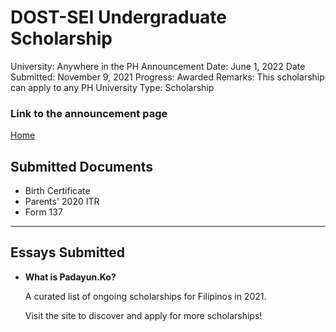 # DOST-SEI Undergraduate Scholarship

University: Anywhere in the PH
Announcement Date: June 1, 2022
Date Submitted: November 9, 2021
Progress: Awarded
Remarks: This scholarship can apply to any PH University
Type: Scholarship

### Link to the announcement page

[Home](https://sei.dost.gov.ph/)

## Submitted Documents

- Birth Certificate
- Parents' 2020 ITR
- Form 137

---

## Essays Submitted

- **What is Padayun.Ko?**
    
    A curated list of ongoing scholarships for Filipinos in 2021. 
    
    Visit the site to discover and apply for more scholarships!